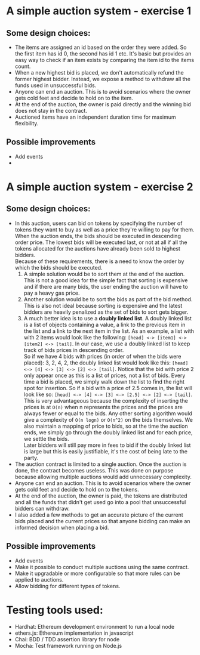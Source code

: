 # A simple auction system - exercise 1

## Some design choices:
- The items are assigned an id based on the order they were added. 
  So the first item has id 0, the second has id 1 etc. It's basic but provides an easy way to check if an item exists by comparing the item id to the items count.
- When a new highest bid is placed, we don't automatically refund the former highest bidder. Instead, we expose a method to withdraw all the funds used in unsuccessful bids.
- Anyone can end an auction. This is to avoid scenarios where the owner gets cold feet and decide to hold on to the item.
- At the end of the auction, the owner is paid directly and the winning bid does not stay in the contract.
- Auctioned items have an independent duration time for maximum flexibility.

## Possible improvements
- Add events
- 

# A simple auction system - exercise 2

## Some design choices:
- In this auction, users can bid on tokens by specifying the number of tokens they want to buy as well as a price they're willing to pay for them.  
  When the auction ends, the bids should be executed in descending order price. The lowest bids will be executed last, or not at all if all the tokens allocated for the auctions have already been sold to highest bidders.  
  Because of these requirements, there is a need to know the order by which the bids should be executed.  
  1. A simple solution would be to sort them at the end of the auction. 
    This is not a good idea for the simple fact that sorting is expensive and if there are many bids, the user ending the auction will have to pay a heavy gas price.
  2. Another solution would be to sort the bids as part of the bid method.
    This is also not ideal because sorting is expensive and the latest bidders are heavily penalized as the set of bids to sort gets bigger.
  3. A much better idea is to use a **doubly linked list**. 
    A doubly linked list is a list of objects containing a value, a link to the previous item in the list and a link to the next item in the list.
    As an example, a list with with 2 items would look like the following: `[head] <-> [item1] <-> [item2] <-> [tail]`.
    In our case, we use a doubly linked list to keep track of bids prices in descending order.  
    So if we have 4 bids with prices (in order of when the bids were placed): 3, 2, 4, 2, the doubly linked list would look like this: `[head] <-> [4] <-> [3] <-> [2] <-> [tail]`. Notice that the bid with price 2 only appear once as this is a list of prices, not a list of bids.
    Every time a bid is placed, we simply walk down the list to find the right spot for insertion. So if a bid with a price of 2.5 comes in, the list will look like so: `[head] <-> [4] <-> [3] <-> [2.5] <-> [2] <-> [tail]`.
    This is very advantageous because the complexity of inserting the prices is at `O(n)` when n represents the prices and the prices are always fewer or equal to the bids. Any other sorting algorithm would give a complexity of `O(n logn)` or `O(n^2)` on the bids themselves.
    We also maintain a mapping of price to bids, so at the time the auction ends, we simply go through the doubly linked list and for each price, we settle the bids.  
    Later bidders will still pay more in fees to bid if the doubly linked list is large but this is easily justifiable, it's the cost of being late to the party.
- The auction contract is limited to a single auction. Once the auction is done, the contract becomes useless. This was done on purpose because allowing multiple auctions would add unnecessary complexity. 
- Anyone can end an auction. This is to avoid scenarios where the owner gets cold feet and decide to hold on to the tokens.
- At the end of the auction, the owner is paid, the tokens are distributed and all the funds that didn't get used go into a pool that unsuccessful bidders can withdraw.
- I also added a few methods to get an accurate picture of the current bids placed and the current prices so that anyone bidding can make an informed decision when placing a bid.

## Possible improvements
- Add events
- Make it possible to conduct multiple auctions using the same contract.
- Make it upgradable or more configurable so that more rules can be applied to auctions.
- Allow bidding for different types of tokens. 

# Testing tools used:
- Hardhat: Ethereum development environment to run a local node  
- ethers.js: Ethereum implementation in javascript
- Chai: BDD / TDD assertion library for node
- Mocha: Test framework running on Node.js
